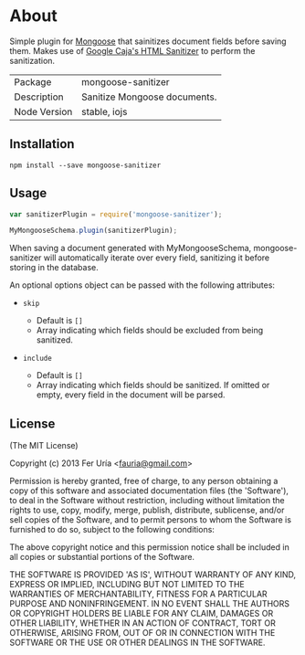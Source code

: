 # About

Simple plugin for [Mongoose](https://github.com/LearnBoost/mongoose) that sainitizes document fields before saving them. Makes use of [Google Caja's HTML Sanitizer](https://github.com/theSmaw/Caja-HTML-Sanitizer) to perform the sanitization.

<table>
<tr>
<td>Package</td><td>mongoose-sanitizer</td>
</tr>
<tr>
<td>Description</td>
<td>Sanitize Mongoose documents.</td>
</tr>
<tr>
<td>Node Version</td>
<td>stable, iojs</td>
</tr>
</table>

## Installation

`npm install --save mongoose-sanitizer`

## Usage

```javascript
var sanitizerPlugin = require('mongoose-sanitizer');

MyMongooseSchema.plugin(sanitizerPlugin);
```

When saving a document generated with MyMongooseSchema, mongoose-sanitizer will automatically iterate over every field, sanitizing it before storing in the database.

An optional options object can be passed with the following attributes:

- `skip`
  - Default is `[]`
  - Array indicating which fields should be excluded from being sanitized.
  
- `include`
  - Default is `[]`
  - Array indicating which fields should be sanitized. If omitted or empty, every field in the document will be parsed.
   

## License

(The MIT License)

Copyright (c) 2013 Fer Uría &lt;fauria@gmail.com&gt;

Permission is hereby granted, free of charge, to any person obtaining
a copy of this software and associated documentation files (the
'Software'), to deal in the Software without restriction, including
without limitation the rights to use, copy, modify, merge, publish,
distribute, sublicense, and/or sell copies of the Software, and to
permit persons to whom the Software is furnished to do so, subject to
the following conditions:

The above copyright notice and this permission notice shall be
included in all copies or substantial portions of the Software.

THE SOFTWARE IS PROVIDED 'AS IS', WITHOUT WARRANTY OF ANY KIND,
EXPRESS OR IMPLIED, INCLUDING BUT NOT LIMITED TO THE WARRANTIES OF
MERCHANTABILITY, FITNESS FOR A PARTICULAR PURPOSE AND NONINFRINGEMENT.
IN NO EVENT SHALL THE AUTHORS OR COPYRIGHT HOLDERS BE LIABLE FOR ANY
CLAIM, DAMAGES OR OTHER LIABILITY, WHETHER IN AN ACTION OF CONTRACT,
TORT OR OTHERWISE, ARISING FROM, OUT OF OR IN CONNECTION WITH THE
SOFTWARE OR THE USE OR OTHER DEALINGS IN THE SOFTWARE.